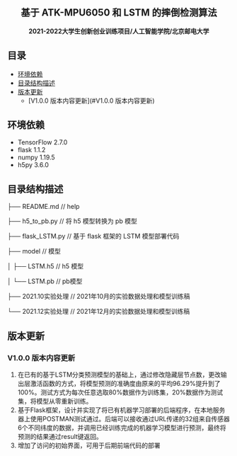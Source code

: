 <h2 align="center"> 基于 ATK-MPU6050 和 LSTM 的摔倒检测算法 </h2>
<p align="center"><b>2021-2022大学生创新创业训练项目/人工智能学院/北京邮电大学</b></p>




## 目录

- [环境依赖](#环境依赖)
- [目录结构描述](#目录结构描述)
- [版本更新](#版本更新)
  - [V1.0.0 版本内容更新](#V1.0.0 版本内容更新)
	





## 环境依赖

- TensorFlow 2.7.0
- flask 1.1.2
- numpy 1.19.5
- h5py 3.6.0

## 目录结构描述

├── README.md                  // help

├── h5_to_pb.py                  // 将 h5 模型转换为 pb 模型

├── flask_LSTM.py 		// 基于 flask 框架的 LSTM 模型部署代码

├── model                            // 模型

│   ├── LSTM.h5 	 	// h5 模型

│   └── LSTM.pb 	        // pb模型

├── 2021.10实验处理         // 2021年10月的实验数据处理和模型训练稿

└── 2021.12实验处理         // 2021年12月的实验数据处理和模型训练稿

## 版本更新

### V1.0.0 版本内容更新

1. 在已有的基于LSTM分类预测模型的基础上，通过修改隐藏层节点数，更改输出层激活函数的方式，将模型预测的准确度由原来的平均96.29%提升到了100%。测试方式为每次任意选取80%数据作为训练集，20%数据作为测试集，将模型从零重新训练。
2. 基于Flask框架，设计并实现了将已有机器学习部署的后端程序，在本地服务器上使用POSTMAN测试通过。后端可以接收通过URL传递的32组来自传感器6个不同纬度的数据，并调用已经训练完成的机器学习模型进行预测，最终将预测的结果通过result键返回。
2. 增加了访问的初始界面，可用于后期前端代码的部署